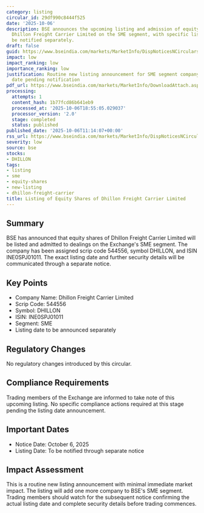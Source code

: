 ```yaml
---
category: listing
circular_id: 29df990c8444f525
date: '2025-10-06'
description: BSE announces the upcoming listing and admission of equity shares of
  Dhillon Freight Carrier Limited on the SME segment, with specific listing date to
  be notified separately.
draft: false
guid: https://www.bseindia.com/markets/MarketInfo/DispNoticesNCirculars.aspx?Noticeid={7059D805-644D-4DB8-8751-D7A3A34ACA62}&noticeno=20251006-25&dt=10/06/2025&icount=25&totcount=69&flag=0
impact: low
impact_ranking: low
importance_ranking: low
justification: Routine new listing announcement for SME segment company with listing
  date pending notification
pdf_url: https://www.bseindia.com/markets/MarketInfo/DownloadAttach.aspx?id=20251006-25&attachedId=
processing:
  attempts: 1
  content_hash: 1b77fcd86b641eb9
  processed_at: '2025-10-06T18:55:05.029037'
  processor_version: '2.0'
  stage: completed
  status: published
published_date: '2025-10-06T11:14:07+00:00'
rss_url: https://www.bseindia.com/markets/MarketInfo/DispNoticesNCirculars.aspx?Noticeid={7059D805-644D-4DB8-8751-D7A3A34ACA62}&noticeno=20251006-25&dt=10/06/2025&icount=25&totcount=69&flag=0
severity: low
source: bse
stocks:
- DHILLON
tags:
- listing
- sme
- equity-shares
- new-listing
- dhillon-freight-carrier
title: Listing of Equity Shares of Dhillon Freight Carrier Limited
---
```


## Summary

BSE has announced that equity shares of Dhillon Freight Carrier Limited will be listed and admitted to dealings on the Exchange's SME segment. The company has been assigned scrip code 544556, symbol DHILLON, and ISIN INE0SPJ01011. The exact listing date and further security details will be communicated through a separate notice.

## Key Points

- Company Name: Dhillon Freight Carrier Limited
- Scrip Code: 544556
- Symbol: DHILLON
- ISIN: INE0SPJ01011
- Segment: SME
- Listing date to be announced separately

## Regulatory Changes

No regulatory changes introduced by this circular.

## Compliance Requirements

Trading members of the Exchange are informed to take note of this upcoming listing. No specific compliance actions required at this stage pending the listing date announcement.

## Important Dates

- Notice Date: October 6, 2025
- Listing Date: To be notified through separate notice

## Impact Assessment

This is a routine new listing announcement with minimal immediate market impact. The listing will add one more company to BSE's SME segment. Trading members should watch for the subsequent notice confirming the actual listing date and complete security details before trading commences.